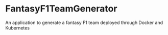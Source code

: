 # FantasyF1TeamGenerator
An application to generate a fantasy F1 team deployed through Docker and Kubernetes
